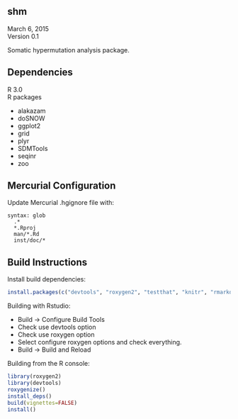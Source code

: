 shm
-------------------------------------------------------------------------------
March 6, 2015  
Version 0.1

Somatic hypermutation analysis package.

Dependencies
-------------------------------------------------------------------------------
R 3.0  
R packages

  -  alakazam
  -  doSNOW
  -  ggplot2
  -  grid
  -  plyr
  -  SDMTools
  -  seqinr
  -  zoo

Mercurial Configuration
-------------------------------------------------------------------------------
Update Mercurial .hgignore file with:  
```
syntax: glob
  .*
  *.Rproj
  man/*.Rd
  inst/doc/*
```

Build Instructions
-------------------------------------------------------------------------------
Install build dependencies:
```R
install.packages(c("devtools", "roxygen2", "testthat", "knitr", "rmarkdown"))
```

Building with Rstudio:

-  Build -> Configure Build Tools
-  Check use devtools option
-  Check use roxygen option
-  Select configure roxygen options and check everything.
-  Build -> Build and Reload

Building from the R console:

```R
library(roxygen2)
library(devtools)
roxygenize()
install_deps()
build(vignettes=FALSE)
install()
```